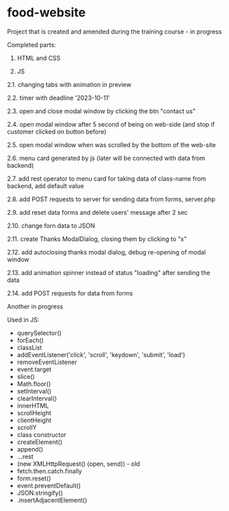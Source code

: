 # food-website

Project that is created and amended during the training course - in progress

Completed parts:

1. HTML and CSS

2. JS

2.1. changing tabs with animation in preview

2.2. timer with deadline '2023-10-11'

2.3. open and close modal window by clicking the btn "contact us"

2.4. open modal window after 5 second of being on web-side (and stop if customer clicked on button before)

2.5. open modal window when was scrolled by the bottom of the web-site

2.6. menu card generated by js (later will be connected with data from backend)

2.7. add rest operator to menu card for taking data of class-name from backend, add default value 

2.8. add POST requests to server for sending data from forms, server.php

2.9. add reset data forms and delete users' message after 2 sec

2.10. change forn data to JSON

2.11. create Thanks ModalDialog, closing them by clicking to "x"

2.12. add autoclosing thanks modal dialog, debug re-opening of modal window

2.13. add animation spinner instead of status "loading" after sending the data

2.14. add POST requests for data from forms



Another in progress


Used in JS:
- querySelector()
- forEach()
- classList
- addEventListener('click', 'scroll', 'keydown', 'submit', 'load')
- removeEventListener
- event.target
- slice()
- Math.floor()
- setInterval()
- clearInterval()
- innerHTML
- scrollHeight
- clientHeight
- scrollY
- class constructor
- createElement()
- append()
- ...rest
- (new XMLHttpRequest() (open, send)) - old
- fetch.then.catch.finally
- form.reset()
- event.preventDefault()
- JSON.stringify()
- .insertAdjacentElement()